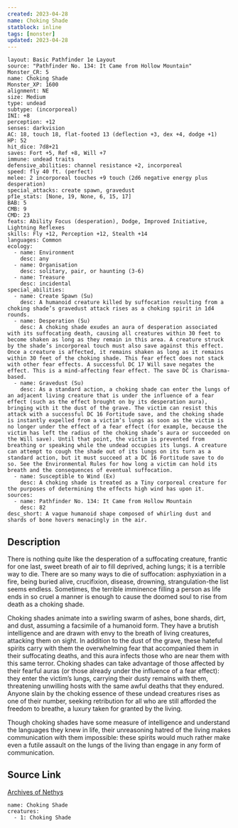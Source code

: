 ```yaml
---
created: 2023-04-28
name: Choking Shade
statblock: inline
tags: [monster]
updated: 2023-04-28
---
```

```statblock
layout: Basic Pathfinder 1e Layout
source: "Pathfinder No. 134: It Came from Hollow Mountain"
Monster_CR: 5
name: Choking Shade
Monster_XP: 1600
alignment: NE
size: Medium
type: undead
subtype: (incorporeal)
INI: +8
perception: +12
senses: darkvision
AC: 18, touch 18, flat-footed 13 (deflection +3, dex +4, dodge +1)
HP: 52
hit_dice: 7d8+21
saves: Fort +5, Ref +8, Will +7
immune: undead traits
defensive_abilities: channel resistance +2, incorporeal
speed: fly 40 ft. (perfect)
melee: 2 incorporeal touches +9 touch (2d6 negative energy plus desperation)
special_attacks: create spawn, gravedust
pf1e_stats: [None, 19, None, 6, 15, 17]
BAB: 5
CMB: 9
CMD: 23
feats: Ability Focus (desperation), Dodge, Improved Initiative, Lightning Reflexes
skills: Fly +12, Perception +12, Stealth +14
languages: Common
ecology:
  - name: Environment
    desc: any
  - name: Organisation
    desc: solitary, pair, or haunting (3-6)
  - name: Treasure
    desc: incidental
special_abilities:
  - name: Create Spawn (Su)
    desc: A humanoid creature killed by suffocation resulting from a choking shade’s gravedust attack rises as a choking spirit in 1d4 rounds.
  - name: Desperation (Su)
    desc: A choking shade exudes an aura of desperation associated with its suffocating death, causing all creatures within 30 feet to become shaken as long as they remain in this area. A creature struck by the shade’s incorporeal touch must also save against this effect. Once a creature is affected, it remains shaken as long as it remains within 30 feet of the choking shade. This fear effect does not stack with other fear effects. A successful DC 17 Will save negates the effect. This is a mind-affecting fear effect. The save DC is Charisma-based.
  - name: Gravedust (Su)
    desc: As a standard action, a choking shade can enter the lungs of an adjacent living creature that is under the influence of a fear effect (such as the effect brought on by its desperation aura), bringing with it the dust of the grave. The victim can resist this attack with a successful DC 16 Fortitude save, and the choking shade is instantly expelled from a victim’s lungs as soon as the victim is no longer under the effect of a fear effect (for example, because the victim has left the radius of the choking shade’s aura or succeeded on the Will save). Until that point, the victim is prevented from breathing or speaking while the undead occupies its lungs. A creature can attempt to cough the shade out of its lungs on its turn as a standard action, but it must succeed at a DC 16 Fortitude save to do so. See the Environmental Rules for how long a victim can hold its breath and the consequences of eventual suffocation.
  - name: Susceptible to Wind (Ex)
    desc: A choking shade is treated as a Tiny corporeal creature for the purposes of determining the effects high wind has upon it.
sources:
  - name: Pathfinder No. 134: It Came from Hollow Mountain
    desc: 82
desc_short: A vague humanoid shape composed of whirling dust and shards of bone hovers menacingly in the air.
```
## Description
There is nothing quite like the desperation of a suffocating creature, frantic for one last, sweet breath of air to fill deprived, aching lungs; it is a terrible way to die. There are so many ways to die of suffocation: asphyxiation in a fire, being buried alive, crucifixion, disease, drowning, strangulation-the list seems endless. Sometimes, the terrible imminence filling a person as life ends in so cruel a manner is enough to cause the doomed soul to rise from death as a choking shade.

 Choking shades animate into a swirling swarm of ashes, bone shards, dirt, and dust, assuming a facsimile of a humanoid form. They have a brutish intelligence and are drawn with envy to the breath of living creatures, attacking them on sight. In addition to the dust of the grave, these hateful spirits carry with them the overwhelming fear that accompanied them in their suffocating deaths, and this aura infects those who are near them with this same terror. Choking shades can take advantage of those affected by their fearful auras (or those already under the influence of a fear effect): they enter the victim’s lungs, carrying their dusty remains with them, threatening unwilling hosts with the same awful deaths that they endured. Anyone slain by the choking essence of these undead creatures rises as one of their number, seeking retribution for all who are still afforded the freedom to breathe, a luxury taken for granted by the living.

 Though choking shades have some measure of intelligence and understand the languages they knew in life, their unreasoning hatred of the living makes communication with them impossible: these spirits would much rather make even a futile assault on the lungs of the living than engage in any form of communication.
## Source Link
[Archives of Nethys](https://aonprd.com/MonsterDisplay.aspx?ItemName=Choking%20Shade)
```encounter-table
name: Choking Shade
creatures:
  - 1: Choking Shade
```
